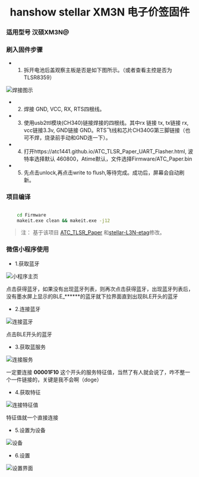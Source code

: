 <h1 align="center">hanshow stellar XM3N 电子价签固件</h1>

### 适用型号 汉硕XM3N@ 


### 刷入固件步骤

- 1. 拆开电池后盖观察主板是否是如下图所示。（或者查看主控是否为TLSR8359）

![焊接图示](/USB_UART_Flashing_connection.jpg)

- 2. 焊接 GND, VCC, RX, RTS四根线。
- 3. 使用usb2ttl模块(CH340)链接焊接的四根线。其中rx 链接 tx, tx链接 rx, vcc链接3.3v, GND链接 GND。RTS飞线和芯片CH340G第三脚链接（也可不焊，烧录前手动和GND连一下）。
- 4. 打开https://atc1441.github.io/ATC_TLSR_Paper_UART_Flasher.html, 波特率选择默认 460800，Atime默认，文件选择Firmware/ATC_Paper.bin
- 5. 先点击unlock,再点击write to flush,等待完成。成功后，屏幕会自动刷新。

### 项目编译

```cmd

    cd Firmware
    makeit.exe clean && makeit.exe -j12

```

> 注：
> 基于该项目 [ATC_TLSR_Paper](https://github.com/atc1441/ATC_TLSR_Paper) 和[stellar-L3N-etag](https://github.com/reece15/stellar-L3N-etag)修改。

### 微信小程序使用

- 1.获取蓝牙

![小程序主页](https://github.com/liuadou-ux/ATC_TLSR_Paper-stellar-XM3N/blob/main/images/1.png)

点击获得蓝牙，如果没有出现蓝牙列表，则再次点击获得蓝牙，出现蓝牙列表后，没有墨水屏上显示的BLE_******的蓝牙就下拉界面直到出现BLE开头的蓝牙

- 2.连接蓝牙

![连接蓝牙](https://github.com/liuadou-ux/ATC_TLSR_Paper-stellar-XM3N/blob/main/images/2.jpg)

点击BLE开头的蓝牙

- 3.获取蓝服务

![连接服务](https://github.com/liuadou-ux/ATC_TLSR_Paper-stellar-XM3N/blob/main/images/3.jpg)

一定要连接 **00001F10** 这个开头的服务特征值，当然了有人就会说了，咋不整一个一件链接的，关键是我不会啊（doge）

- 4.获取特征

![连接特征值](https://github.com/liuadou-ux/ATC_TLSR_Paper-stellar-XM3N/blob/main/images/4.jpg)

特征值就一个直接连接

- 5.设置为设备

![设备](https://github.com/liuadou-ux/ATC_TLSR_Paper-stellar-XM3N/blob/main/images/5.jpg)

- 6.设置

![设置界面]()


